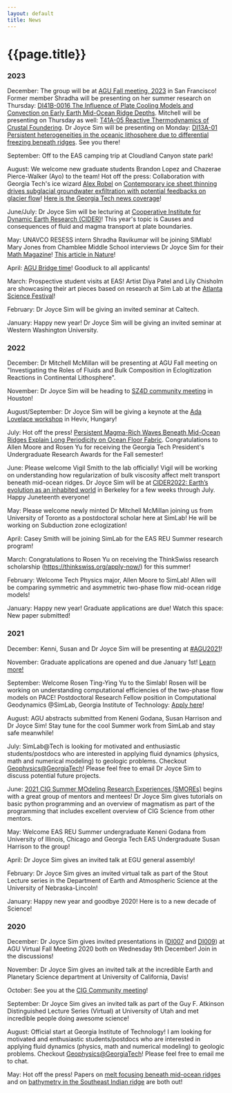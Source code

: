 ```yaml
---
layout: default
title: News
---
```

# {{page.title}}

### 2023

December: The group will be at [AGU Fall meeting, 2023](https://www.agu.org/fall-meeting) in San Francisco! Former member Shradha will be presenting on her summer research on Thursday: [DI41B-0016 The Influence of Plate Cooling Models and Convection on Early Earth Mid-Ocean Ridge Depths](https://agu.confex.com/agu/fm23/meetingapp.cgi/Paper/1363056). Mitchell will be presenting on Thursday as well: [T41A-05 Reactive Thermodynamics of Crustal Foundering](https://agu.confex.com/agu/fm23/meetingapp.cgi/Paper/1313240). Dr Joyce Sim will be presenting on Monday: [DI13A-01 Persistent heterogeneities in the oceanic lithosphere due to differential freezing beneath ridges](https://agu.confex.com/agu/fm23/meetingapp.cgi/Paper/1335735). See you there!

September: Off to the EAS camping trip at Cloudland Canyon state park! 

August: We welcome new graduate students Brandon Lopez and Chazerae Pierce-Walker (Ayo) to the team! Hot off the press: Collaboration with Georgia Tech's ice wizard [Alex Robel](https://iceclimate.eas.gatech.edu/) on [Contemporary ice sheet thinning drives subglacial groundwater exfiltration with potential feedbacks on glacier flow](https://www.science.org/doi/epdf/10.1126/sciadv.adh3693)! [Here is the Georgia Tech news coverage](https://cos.gatech.edu/thinning-ice-sheets-may-drive-sharp-rise-subglacial-waters)!

June/July: Dr Joyce Sim will be lecturing at [Cooperative Institute for Dynamic Earth Research (CIDER)](https://www.deep-earth.org/summer23)! This year's topic is Causes and consequences of fluid and magma transport at plate boundaries. 

May: UNAVCO RESESS intern Shradha Ravikumar will be joining SIMlab! Mary Jones from Chamblee Middle School interviews Dr Joyce Sim for their [Math Magazine](https://joycesim.github.io/image/Mathmagazine.pdf)! [This article in Nature](https://doi.org/10.1038/d41586-023-01623-8)!

April: [AGU Bridge time](https://www.agu.org/bridge-program)! Goodluck to all applicants! 

March: Prospective student visits at EAS! Artist Diya Patel and Lily Chisholm are showcasing their art pieces based on research at Sim Lab at the [Atlanta Science Festival](https://atlantasciencefestival.org/)!

February: Dr Joyce Sim will be giving an invited seminar at Caltech. 

January: Happy new year! Dr Joyce Sim will be giving an invited seminar at Western Washington University. 

### 2022

December: Dr Mitchell McMillan will be presenting at AGU Fall meeting on "Investigating the Roles of Fluids and Bulk Composition in Eclogitization Reactions in Continental Lithosphere". 

November: Dr Joyce Sim will be heading to [SZ4D community meeting](https://www.sz4d.org/2022-community-meeting) in Houston! 

August/September: Dr Joyce Sim will be giving a keynote at the [Ada Lovelace workshop](https://meetings.copernicus.org/2022AdaLovelaceWorkshop/about/general_information.html) in Heviv, Hungary! 

July: Hot off the press! [Persistent Magma-Rich Waves Beneath Mid-Ocean Ridges Explain Long Periodicity on Ocean Floor Fabric](https://agupubs.onlinelibrary.wiley.com/doi/abs/10.1029/2022GL098110). Congratulations to Allen Moore and Rosen Yu for receiving the Georgia Tech President's Undergraduate Research Awards for the Fall semester! 

June: Please welcome Vigil Smith to the lab officially! Vigil will be working on understanding how regularization of bulk viscosity affect melt transport beneath mid-ocean ridges. Dr Joyce Sim will be at [CIDER2022: Earth’s evolution as an inhabited world](https://www.deep-earth.org/summer22) in Berkeley for a few weeks through July. Happy Juneteenth everyone! 

May: Please welcome newly minted Dr Mitchell McMillan joining us from University of Toronto as a postdoctoral scholar here at SimLab! He will be working on Subduction zone eclogization!

April: Casey Smith will be joining SimLab for the EAS REU Summer research program! 

March: Congratulations to Rosen Yu on receiving the ThinkSwiss research scholarship (https://thinkswiss.org/apply-now/) for this summer!

February: Welcome Tech Physics major, Allen Moore to SimLab! Allen will be comparing symmetric and asymmetric two-phase flow mid-ocean ridge models!

January: Happy new year! Graduate applications are due! Watch this space: New paper submitted! 

### 2021
December: Kenni, Susan and Dr Joyce Sim will be presenting at [#AGU2021](https://www.agu.org/Fall-Meeting)!

November: Graduate applications are opened and due January 1st! [Learn more!](https://eas.gatech.edu/graduate/prospective-graduate-students)

September: Welcome Rosen Ting-Ying Yu to the Simlab! Rosen will be working on understanding computational efficiencies of the two-phase flow models on PACE! Postdoctoral Research Fellow position in Computational Geodynamics @SimLab, Georgia Institute of Technology: [Apply here](https://careers.hprod.onehcm.usg.edu/psc/careers/CAREERS/HRMS/c/HRS_HRAM_FL.HRS_CG_SEARCH_FL.GBL?Page=HRS_APP_JBPST_FL&Action=U&FOCUS=Applicant&SiteId=03000&JobOpeningId=230846&PostingSeq=1&)!

August: AGU abstracts submitted from Keneni Godana, Susan Harrison and Dr Joyce Sim! Stay tune for the cool Summer work from SimLab and stay safe meanwhile!

July: SimLab@Tech is looking for motivated and enthusiastic students/postdocs who are interested in applying fluid dynamics (physics, math and numerical modeling) to geologic problems. Checkout [Geophysics@GeorgiaTech](http://geophysics.eas.gatech.edu/)! Please feel free to email Dr Joyce Sim to discuss potential future projects. 

June: [2021 CIG Summer MOdeling Research Experiences (SMOREs)](https://geodynamics.org/cig/events/calendar/2021-smores/?eID=1912) begins with a great group of mentors and mentees! Dr Joyce Sim gives tutorials on basic python programming and an overview of magmatism as part of the programming that includes excellent overview of CIG Science from other mentors. 

May: Welcome EAS REU Summer undergraduate Keneni Godana from University of Illinois, Chicago and Georgia Tech EAS Undergraduate Susan Harrison to the group! 

April: Dr Joyce Sim gives an invited talk at EGU general assembly!

February: Dr Joyce Sim gives an invited virtual talk as part of the Stout Lecture series in the Department of Earth and Atmospheric Science at the University of Nebraska-Lincoln! 

January: Happy new year and goodbye 2020! Here is to a new decade of Science! 

### 2020

December: Dr Joyce Sim gives invited presentations in ([DI007](https://agu.confex.com/agu/fm20/meetingapp.cgi/Session/103429) and [DI009](https://agu.confex.com/agu/fm20/meetingapp.cgi/Session/109630)) at AGU Virtual Fall Meeting 2020 both on Wednesday 9th December! Join in the discussions! 

November: Dr Joyce Sim gives an invited talk at the incredible Earth and Planetary Science department at University of California, Davis! 

October: See you at the [CIG Community meeting](https://geodynamics.org/cig/events/calendar/2020-community-workshop/agenda/)! 

September: Dr Joyce Sim gives an invited talk as part of the Guy F. Atkinson Distinguished Lecture Series (Virtual) at University of Utah and met incredible people doing awesome science! 

August: Official start at Georgia Institute of Technology! I am looking for motivated and enthusiastic students/postdocs who are interested in applying fluid dynamics (physics, math and numerical modeling) to geologic problems. Checkout [Geophysics@GeorgiaTech](http://geophysics.eas.gatech.edu/)! Please feel free to email me to chat. 

May: Hot off the press! Papers on [melt focusing beneath mid-ocean ridges](https://doi.org/10.1029/2020GL087349) and on [bathymetry in the Southeast Indian ridge](https://doi.org/10.1016/j.pepi.2020.106486) are both out! 
